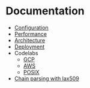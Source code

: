 # Documentation

<!--Please, keep this in sync with ../README.md -->
- [Configuration](./CONFIGURATION.md)
- [Performance](./PERFORMANCE.md)
- [Architecture](./ARCHITECTURE.md)
- [Deployment](../deployment/)
- Codelabs
  - [GCP](../deployment/live/gcp/test/)
  - [AWS](../deployment/live/aws/test/)
  - [POSIX](/cmd/tesseract/posix/README.md#codelab)
- [Chain parsing with lax509](../internal/lax509/)
